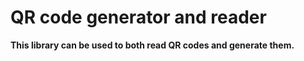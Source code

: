 
# QR code generator and reader
**This library can be used to both read QR codes and generate them.**
